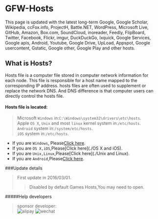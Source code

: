 # GFW-Hosts
This page is updated with the latest long-term Google, Google Scholar, Wikipedia, ccFox.info, ProjectH, Battle.NET, WordPress, Microsoft Live, GitHub, Amazon, Box.com, SoundCloud, inoreader, Feedly, FlipBoard, Twitter, Facebook, Flickr, imgur, DuckDuckGo, Ixquick, Google Services, Google apis, Android, Youtube, Google Drive, UpLoad, Appspot, Google usercontent, Gstatic, Google other, Google Play and other hosts.
## What is Hosts?
Hosts file is a computer file stored in computer network information for each node. This file is responsible for a host name mapped to the corresponding IP address. hosts files are often used to supplement or replace the network DNS. And DNS difference is that computer users can directly control the hosts file.
#### Hosts file is located:
 >Microsoft `Windows` in:`C:\Windows\system32\drivers\etc\hosts`.<br>
 >Apple `OS X`, `Unix` and most `linux` kernel system in:`/etc/hosts`.<br>
 >`Android` system in:`/system/etc/hosts`.<br>
 >`iOS` system in:`/etc/hosts`.<br>
 
 * If you are `Windows`, Please[Click here](./Windows).
 * If you are `OS X,iOS`,Please[Click here](./OS X and iOS).
 * If you are `Unix,Linux`,Please[Click here](./Unix and Linux).
 * If you are `Android`,Please[Click here](./Android).

###Update details
>First update in 2016/03/01.
>>Disabled by default Games Hosts,You may need to open.
>>
 
#####Help developers
>sponsor developer:<br>
![alipay](http://images.devsoft.cn/alipay.png "Pay in Alipay")
![wechat](http://images.devsoft.cn/wechat.png "Pay in WeChat")
